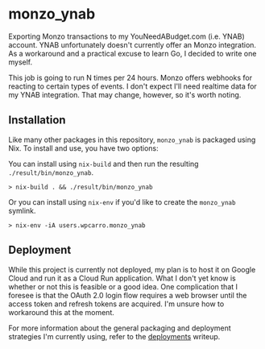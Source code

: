 # monzo_ynab

Exporting Monzo transactions to my YouNeedABudget.com (i.e. YNAB) account. YNAB
unfortunately doesn't currently offer an Monzo integration. As a workaround and
a practical excuse to learn Go, I decided to write one myself.

This job is going to run N times per 24 hours. Monzo offers webhooks for
reacting to certain types of events. I don't expect I'll need realtime data for
my YNAB integration. That may change, however, so it's worth noting.

## Installation

Like many other packages in this repository, `monzo_ynab` is packaged using
Nix. To install and use, you have two options:

You can install using `nix-build` and then run the resulting
`./result/bin/monzo_ynab`.

```shell
> nix-build . && ./result/bin/monzo_ynab
```

Or you can install using `nix-env` if you'd like to create the `monzo_ynab`
symlink.

```shell
> nix-env -iA users.wpcarro.monzo_ynab
```

## Deployment

While this project is currently not deployed, my plan is to host it on Google
Cloud and run it as a Cloud Run application. What I don't yet know is whether or
not this is feasible or a good idea. One complication that I foresee is that the
OAuth 2.0 login flow requires a web browser until the access token and refresh
tokens are acquired. I'm unsure how to workaround this at the moment.

For more information about the general packaging and deployment strategies I'm
currently using, refer to the [deployments][deploy] writeup.

[deploy]: ../deploy/README.md
